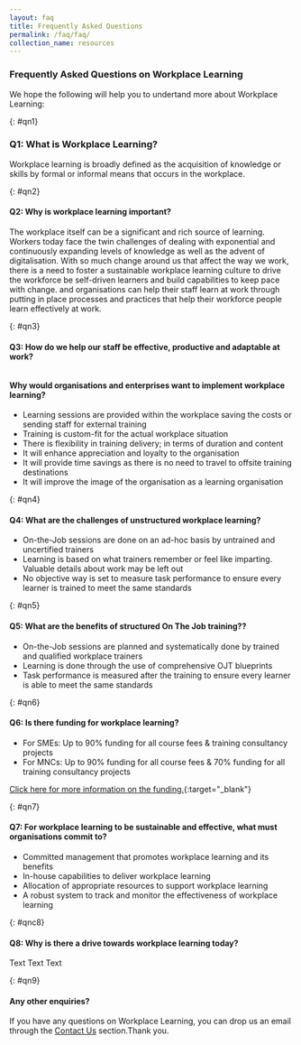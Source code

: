 ```yaml
---
layout: faq
title: Frequently Asked Questions
permalink: /faq/faq/
collection_name: resources
---
```


<!-- COMMENT: This page uses customised 'faq' layout to organise the content below. Go to "_layouts->faq.html" if you need to edit the layout for this page, or change the layout to 'leftnav-page-content' in the header code snippet above to switch to a standard page layout -->

<!-- NOTE: Each Q&A must be preceded with a '{: #qn{Number}}' (e.g. {: #qn1}) as a unique identifier -->

<!-- COMMENT: The {:target="_blank"} syntax at the end of the Markdown webpage URL is used to open the URL in a new window tab -->


### Frequently Asked Questions on Workplace Learning

We hope the following will help you to undertand more about Workplace Learning:

{: #qn1}
### Q1: What is Workplace Learning?
Workplace learning is broadly defined as the acquisition of knowledge or skills by formal or informal means that occurs in the workplace.


{: #qn2}
#### Q2: Why is workplace learning important? 
The workplace itself can be a significant and rich source of learning. Workers today face the twin challenges of dealing with exponential and continuously expanding levels of knowledge as well as the advent of digitalisation. With so much change around us that affect the way we work, there is a need to foster a sustainable workplace learning culture to drive the workforce be self-driven learners and build capabilities to keep pace with change. and organisations can help their staff learn at work through putting in place processes and practices that help their workforce people learn effectively at work. 


{: #qn3}
#### Q3: How do we help our staff be effective, productive and adaptable at work? <br> <br> <br> Why would organisations and enterprises want to implement workplace learning?

- Learning sessions are provided within the workplace saving the costs or sending staff for external training
- Training is custom-fit for the actual workplace situation
- There is flexibility in training delivery; in terms of duration and content
- It will enhance appreciation and loyalty to the organisation
- It will provide time savings as there is no need to travel to offsite training destinations
- It will improve the image of the organisation as a learning organisation 


{: #qn4}
#### Q4: What are the challenges of unstructured workplace learning?
- On-the-Job sessions are done on an ad-hoc basis by untrained and uncertified trainers
- Learning is based on what trainers remember or feel like imparting. Valuable details about work may be left out
- No objective way is set to measure task performance to ensure every learner is trained to meet the same standards


{: #qn5}
#### Q5: What are the benefits of structured On The Job training??
- On-the-Job sessions are planned and systematically done by trained and qualified workplace trainers
- Learning is done through the use of comprehensive OJT blueprints 
- Task performance is measured after the training to ensure every learner is able to meet the same standards


{: #qn6}
#### Q6: Is there funding for workplace learning?
- For SMEs: Up to 90% funding for all course fees &
training consultancy projects
- For MNCs: Up to 90% funding for all course fees &
70% funding for all training consultancy projects

[Click here for more information on the funding.](https://nyp-wpl-staging.netlify.com/workplace-learning/available-funding/){:target="_blank"}


{: #qn7}
#### Q7: For workplace learning to be sustainable and effective, what must organisations commit to?
- Committed management that promotes workplace learning and its benefits 
- In-house capabilities to deliver workplace learning 
- Allocation of appropriate resources to support workplace learning 
- A robust system to track and monitor the effectiveness of workplace learning 


{: #qnc8}
#### Q8: Why is there a drive towards workplace learning today?
Text Text Text

{: #qn9}
#### Any other enquiries?
If you have any questions on Workplace Learning, you can drop us an email through the [Contact Us](/contact-us) section.Thank you.
